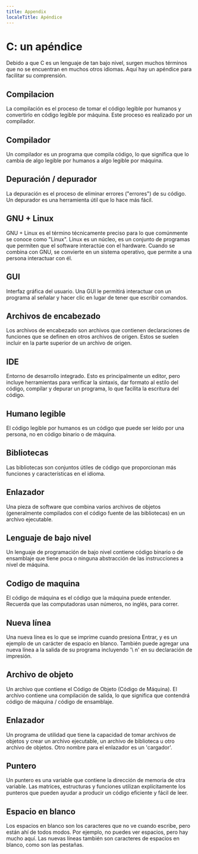 ```yaml
---
title: Appendix
localeTitle: Apéndice
---
```

# C: un apéndice

Debido a que C es un lenguaje de tan bajo nivel, surgen muchos términos que no se encuentran en muchos otros idiomas. Aquí hay un apéndice para facilitar su comprensión.

## Compilacion

La compilación es el proceso de tomar el código legible por humanos y convertirlo en código legible por máquina. Este proceso es realizado por un compilador.

## Compilador

Un compilador es un programa que compila código, lo que significa que lo cambia de algo legible por humanos a algo legible por máquina.

## Depuración / depurador

La depuración es el proceso de eliminar errores ("errores") de su código. Un depurador es una herramienta útil que lo hace más fácil.

## GNU + Linux

GNU + Linux es el término técnicamente preciso para lo que comúnmente se conoce como "Linux". Linux es un núcleo, es un conjunto de programas que permiten que el software interactúe con el hardware. Cuando se combina con GNU, se convierte en un sistema operativo, que permite a una persona interactuar con él.

## GUI

Interfaz gráfica del usuario. Una GUI le permitirá interactuar con un programa al señalar y hacer clic en lugar de tener que escribir comandos.

## Archivos de encabezado

Los archivos de encabezado son archivos que contienen declaraciones de funciones que se definen en otros archivos de origen. Estos se suelen incluir en la parte superior de un archivo de origen.

## IDE

Entorno de desarrollo integrado. Esto es principalmente un editor, pero incluye herramientas para verificar la sintaxis, dar formato al estilo del código, compilar y depurar un programa, lo que facilita la escritura del código.

## Humano legible

El código legible por humanos es un código que puede ser leído por una persona, no en código binario o de máquina.

## Bibliotecas

Las bibliotecas son conjuntos útiles de código que proporcionan más funciones y características en el idioma.

## Enlazador

Una pieza de software que combina varios archivos de objetos (generalmente compilados con el código fuente de las bibliotecas) en un archivo ejecutable.

## Lenguaje de bajo nivel

Un lenguaje de programación de bajo nivel contiene código binario o de ensamblaje que tiene poca o ninguna abstracción de las instrucciones a nivel de máquina.

## Codigo de maquina

El código de máquina es el código que la máquina puede entender. Recuerda que las computadoras usan números, no inglés, para correr.

## Nueva línea

Una nueva línea es lo que se imprime cuando presiona Entrar, y es un ejemplo de un carácter de espacio en blanco. También puede agregar una nueva línea a la salida de su programa incluyendo '\\ n' en su declaración de impresión.

## Archivo de objeto

Un archivo que contiene el Código de Objeto (Código de Máquina). El archivo contiene una compilación de salida, lo que significa que contendrá código de máquina / código de ensamblaje.

## Enlazador

Un programa de utilidad que tiene la capacidad de tomar archivos de objetos y crear un archivo ejecutable, un archivo de biblioteca u otro archivo de objetos. Otro nombre para el enlazador es un 'cargador'.

## Puntero

Un puntero es una variable que contiene la dirección de memoria de otra variable. Las matrices, estructuras y funciones utilizan explícitamente los punteros que pueden ayudar a producir un código eficiente y fácil de leer.

## Espacio en blanco

Los espacios en blanco son los caracteres que no ve cuando escribe, pero están ahí de todos modos. Por ejemplo, no puedes ver espacios, pero hay mucho aquí. Las nuevas líneas también son caracteres de espacios en blanco, como son las pestañas.